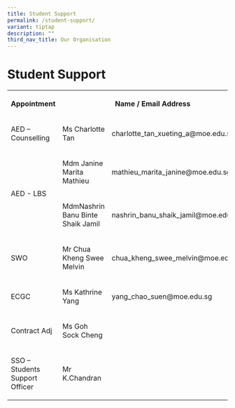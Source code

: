 ```yaml
---
title: Student Support
permalink: /student-support/
variant: tiptap
description: ""
third_nav_title: Our Organisation
---
```

<h1>Student Support </h1>
<p></p>
<table style="minWidth: 75px">
<colgroup>
<col>
<col>
<col>
</colgroup>
<tbody>
<tr>
<th rowspan="1" colspan="1">
<p><strong>Appointment</strong>
</p>
</th>
<th rowspan="1" colspan="2">
<p><strong>Name / Email Address</strong>
</p>
</th>
</tr>
<tr>
<td rowspan="1" colspan="1">
<p>AED – Counselling</p>
</td>
<td rowspan="1" colspan="1">
<p>Ms Charlotte Tan</p>
</td>
<td rowspan="1" colspan="1">
<p>charlotte_tan_xueting_a@moe.edu.sg</p>
</td>
</tr>
<tr>
<td rowspan="2" colspan="1">
<p>AED - LBS</p>
</td>
<td rowspan="1" colspan="1">
<p>Mdm Janine Marita Mathieu</p>
</td>
<td rowspan="1" colspan="1">
<p>mathieu_marita_janine@moe.edu.sg</p>
</td>
</tr>
<tr>
<td rowspan="1" colspan="1">
<p>MdmNashrin Banu Binte Shaik Jamil</p>
</td>
<td rowspan="1" colspan="1">
<p>nashrin_banu_shaik_jamil@moe.edu.sg</p>
</td>
</tr>
<tr>
<td rowspan="1" colspan="1">
<p>SWO</p>
</td>
<td rowspan="1" colspan="1">
<p>Mr Chua Kheng Swee Melvin</p>
</td>
<td rowspan="1" colspan="1">
<p>chua_kheng_swee_melvin@moe.edu.sg</p>
</td>
</tr>
<tr>
<td rowspan="1" colspan="1">
<p>ECGC</p>
</td>
<td rowspan="1" colspan="1">
<p>Ms Kathrine Yang</p>
</td>
<td rowspan="1" colspan="1">
<p>yang_chao_suen@moe.edu.sg</p>
</td>
</tr>
<tr>
<td rowspan="1" colspan="1">
<p>Contract Adj</p>
</td>
<td rowspan="1" colspan="1">
<p>Ms Goh Sock Cheng</p>
</td>
<td rowspan="1" colspan="1">
<p></p>
</td>
</tr>
<tr>
<td rowspan="1" colspan="1">
<p>SSO – Students Support Officer</p>
</td>
<td rowspan="1" colspan="1">
<p>Mr K.Chandran</p>
</td>
<td rowspan="1" colspan="1">
<p></p>
</td>
</tr>
</tbody>
</table>
<p></p>